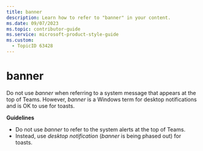 ```yaml
---
title: banner
description: Learn how to refer to "banner" in your content.
ms.date: 09/07/2023
ms.topic: contributor-guide
ms.service: microsoft-product-style-guide
ms.custom:
  - TopicID 63428
---
```



# banner

Do not use *banner* when referring to a system message that appears at the top of Teams. However, *banner* is a Windows term for desktop notifications and is OK to use for toasts.  

**Guidelines**  

- Do not use *banner* to refer to the system alerts at the top of Teams.  
- Instead, use *desktop notification* (*banner* is being phased out) for toasts.  

